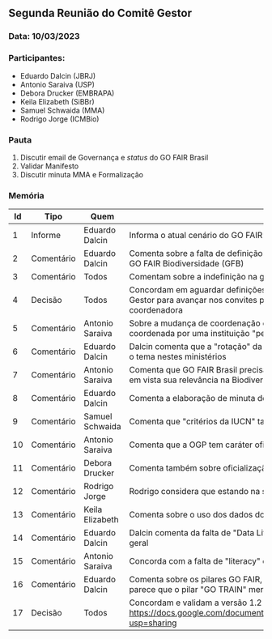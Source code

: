 ## Segunda Reunião do Comitê Gestor

### Data: 10/03/2023

### Participantes:

* Eduardo Dalcin (JBRJ)
* Antonio Saraiva (USP)
* Debora Drucker (EMBRAPA)
* Keila Elizabeth (SiBBr)
* Samuel Schwaida (MMA)
* Rodrigo Jorge (ICMBio)

### Pauta

1. Discutir email de Governança e _status_ do GO FAIR Brasil
2. Validar Manifesto
3. Discutir minuta MMA e Formalização


### Memória

| Id| Tipo | Quem | {A, I, D, C} |
|---|---|---|---|
| 1 | Informe | Eduardo Dalcin | Informa o atual cenário do GO FAIR Brasil, com a renúncia da atual Coordenação Geral | 
| 2 | Comentário | Eduardo Dalcin | Comenta sobre a falta de definição na gestão institucional no JBRJ - Instituição Coordenadora do GO FAIR Biodiversidade (GFB) | 
| 3 | Comentário | Todos | Comentam sobre a indefinição na gestão em suas instituições | 
| 4 | Decisão | Todos | Concordam em aguardar definições de gestão institucional nas instituições-membro do Conselho Gestor para avançar nos convites para indicação dos nomes e na decisão da instituição coordenadora | 
| 5 | Comentário | Antonio Saraiva | Sobre a mudança de coordenação da GO FAIR Biodiversidade, Saraiva comenta que deve ser coordenada por uma instituição "perene" | 
| 6 | Comentário | Eduardo Dalcin | Dalcin comenta que a "rotação" da coordenação da GFB pelo MMA e MCTI serviriam para fortalecer o tema nestes ministérios | 
| 7 | Comentário | Antonio Saraiva | Comenta que GO FAIR Brasil precisa se desenvolver e se destacar no cenário internacional, tendo em vista sua relevância na Biodiversidade e no Agro | 
| 8 | Comentário | Eduardo Dalcin | Comenta a elaboração de minuta de portaria onde houve questionamento na citação do GO FAIR | 
| 9 | Comentário | Samuel Schwaida | Comenta que "critérios da IUCN" também não possuem  | 
| 10 | Comentário | Antonio Saraiva | Comenta que a OGP tem caráter oficial no Governo Brasileiro | 
| 11 | Comentário | Debora Drucker | Comenta também sobre oficialização através da CODA / UNESCO (?) | 
| 12 | Comentário | Rodrigo Jorge | Rodrigo considera que estando na seção dos "princípios" a citação ao GO FAIR é válida na portaria | 
| 13 | Comentário | Keila Elizabeth | Comenta sobre o uso dos dados do SiBBr sem critérios | 
| 14 | Comentário | Eduardo Dalcin | Dalcin comenta da falta de "Data Literacy" entre usuários de dados se biodiversidade, de uma forma geral | 
| 15 | Comentário | Antonio Saraiva | Concorda com a falta de "literacy" dois usuários | 
| 16 | Comentário | Eduardo Dalcin | Comenta sobre os pilares GO FAIR, e que, segundo os comentários sobre os usuários dos dados, parece que o pilar "GO TRAIN" merece ser priorizado na rede GFB | 
| 17 | Decisão | Todos | Concordam e validam a versão 1.2 da Carta de Princípios, em https://docs.google.com/document/d/1Tm4wZGIbXEEQ0MZv8LceqfvtHfoGsq73gJh3AykyTFs/edit?usp=sharing | 
